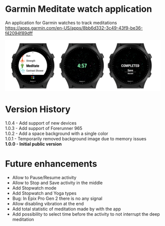 # Garmin Meditate watch application

An application for Garmin watches to track meditations  
https://apps.garmin.com/en-US/apps/8bb6d332-3c49-43f9-be36-f42094f89dff

![Samples](screenshots/cover.png)

# Version History

1.0.4 - Add support of new devices  
1.0.3 - Add support of Forerunner 965  
1.0.2 - Add a space background with a single color  
1.0.1 - Temporarily removed background image due to memory issues  
**1.0.0 - Initial public version**

# Future enhancements

- Allow to Pause/Resume activity
- Allow to Stop and Save activity in the middle
- Add Stopwatch mode
- Add Stopwatch and Yoga types
- Bug: In Epix Pro Gen 2 there is no any signal 
- Allow disabling vibration at the end
- Add total statistic of meditation made by with the app
- Add possibility to select time before the activity to not interrupt the deep meditation

